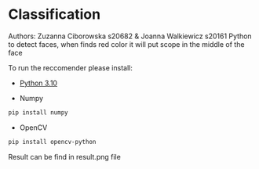 # Classification

Authors: Zuzanna Ciborowska s20682 & Joanna Walkiewicz s20161
Python to detect faces, when finds red color it will put scope in the middle of the face


To run the reccomender please install:

- [Python 3.10](https://www.python.org/downloads/)

- Numpy
```bash
pip install numpy
```

- OpenCV
```bash
pip install opencv-python
```

Result can be find in result.png file